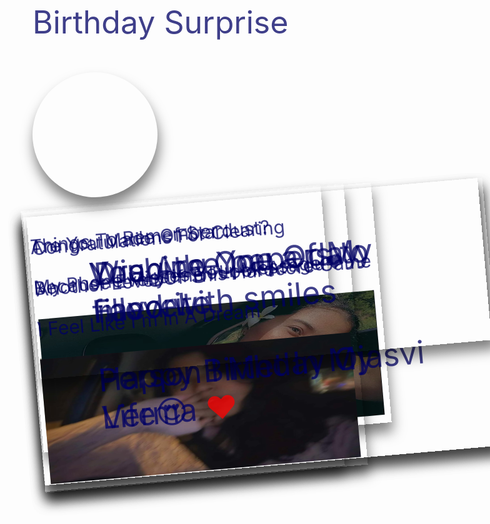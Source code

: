 Birthday Surprise
<!DOCTYPE html>
<html lang="en">
<head>
  <meta charset="UTF-8" />
  <title>Drag Papers ❤️</title>
  <style>
    @import url('https://fonts.googleapis.com/css2?family=Zeyada&display=swap');

    body {
      height: 100vh;
      display: flex;
      align-items: center;
      justify-content: center;

      background-size: 1000px;
      background-image: url("https://www.psdgraphics.com/wp-content/uploads/2022/01/white-math-paper-texture.jpg");
      background-position: center center;
    }

    .paper {
      background-image: url("https://i0.wp.com/textures.world/wp-content/uploads/2018/10/2-Millimeter-Paper-Background-copy.jpg?ssl=1");
      background-size: 500px;
      background-position: center center;
      padding: 20px 100px;
      /*  min-width: 800px; */

      transform: rotateZ(-5deg);
      box-shadow: 1px 15px 20px 0px rgba(0,0,0,0.5);

      position: absolute;
    }

    .paper.heart {
      position: relative;
      width: 200px;
      height: 200px;
      padding: 0;
      border-radius: 50%;
    }

    .paper.image {
      padding: 10px;
    }
    .paper.image p {
      font-size: 30px;
    }

    img {
      max-height: 200px;
      width: 100%;
      user-select: none;
    }

    .paper.heart::after {
      content: "";
      background-image: url('https://cdn.pixabay.com/photo/2016/03/31/19/25/cartoon-1294994__340.png');
      width: 100%;
      height: 100%;
      position: absolute;
      top: 0;
      left: 0;
      background-size: 150px;
      background-position: center center;
      background-repeat: no-repeat;
      opacity: 0.6;
    }

    p {
      font-family: 'Zeyada';
      font-size: 50px;
      color: rgb(0,0,100);
      opacity: 0.75;
      user-select: none;
      /* filter: drop-shadow(2px 1.5px 1px rgba(0,0,105,0.9)); */
    }
  </style>
</head>
<body>

  <!-- Papers -->
  <div class="paper heart"></div>

  <div class="paper image">
    <p>Things To Remember :</p>
    <p>My Phone Misses Your Message</p>
    <p>We Will Meet Super Soon</p>
    <img src="ojasvi.jpg" alt="Image 1" />
  </div>

  <div class="paper image">
    <p>Congratulations For Clearing</p>
    <p>Another Level Of This Hardcore Game</p>
    <img src="Ojasvu.png" alt="Image 2" />
  </div>

  <div class="paper image">
    <p>Are You Made Of Stardust?</p>
    <p>Because Everytime I Look At You❤️</p>
    <p>I Feel Like I'm In A Dream</p>
    <img src="Ojasvi 1.jpg" alt="Image 3" />
  </div>

  <div class="paper red">
    <p class="p1"> You Are One Of My Favorite</p>
    <p class="p2">Person I Met In My Life😍</p>
  </div>

  <div class="paper">
    <p class="p1">Wishing You a day filled with smiles </p>
    <p class="p1">Happy Birthday Ojasvi Verma <span style="color: red !important;">❤️</span></p>
  </div>

  <div class="paper">
    <p class="p1">Drag the papers to move!</p>
  </div>

  <script>
    let highestZ = 1;

    class Paper {
      holdingPaper = false;
      mouseTouchX = 0;
      mouseTouchY = 0;
      mouseX = 0;
      mouseY = 0;
      prevMouseX = 0;
      prevMouseY = 0;
      velX = 0;
      velY = 0;
      rotation = Math.random() * 30 - 15;
      currentPaperX = 0;
      currentPaperY = 0;
      rotating = false;

      init(paper) {
        document.addEventListener('mousemove', (e) => {
          if(!this.rotating) {
            this.mouseX = e.clientX;
            this.mouseY = e.clientY;

            this.velX = this.mouseX - this.prevMouseX;
            this.velY = this.mouseY - this.prevMouseY;
          }

          const dirX = e.clientX - this.mouseTouchX;
          const dirY = e.clientY - this.mouseTouchY;
          const dirLength = Math.sqrt(dirX*dirX+dirY*dirY);
          const dirNormalizedX = dirX / dirLength;
          const dirNormalizedY = dirY / dirLength;

          const angle = Math.atan2(dirNormalizedY, dirNormalizedX);
          let degrees = 180 * angle / Math.PI;
          degrees = (360 + Math.round(degrees)) % 360;
          if(this.rotating) {
            this.rotation = degrees;
          }

          if(this.holdingPaper) {
            if(!this.rotating) {
              this.currentPaperX += this.velX;
              this.currentPaperY += this.velY;
            }
            this.prevMouseX = this.mouseX;
            this.prevMouseY = this.mouseY;

            paper.style.transform = `translateX(${this.currentPaperX}px) translateY(${this.currentPaperY}px) rotateZ(${this.rotation}deg)`;
          }
        });

        paper.addEventListener('mousedown', (e) => {
          if(this.holdingPaper) return;
          this.holdingPaper = true;

          paper.style.zIndex = highestZ;
          highestZ += 1;

          if(e.button === 0) {
            this.mouseTouchX = this.mouseX;
            this.mouseTouchY = this.mouseY;
            this.prevMouseX = this.mouseX;
            this.prevMouseY = this.mouseY;
          }
          if(e.button === 2) {
            this.rotating = true;
          }
        });
        window.addEventListener('mouseup', () => {
          this.holdingPaper = false;
          this.rotating = false;
        });
      }
    }

    const papers = Array.from(document.querySelectorAll('.paper'));

    papers.forEach(paper => {
      const p = new Paper();
      p.init(paper);
    });
  </script>
</body>
</html>
